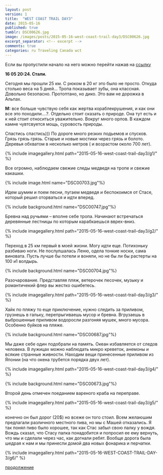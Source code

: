 ```yaml
---
layout: post
version: 1
title:  "WEST COAST TRAIL DAY3"
date: 2015-05-16
published: true
tumblr: DSC00626.jpg
image: /images/posts/2015-05-16-west-coast-trail-day3/DSC00626.jpg
excerpt_separator: <!-- excerpt -->
comments: true
categories: ru Traveling Canada wct
---
```


Если вы пропустили начало на него можно перейти нажав на [ссылку](/ru/traveling/canada/wct/2015/05/14/west-coast-trail-day1.html)

**16 05 20:24. Cтали.**

Сегодня мы прошли 25 км. С рюком в 20 кг это было не просто. Откуда столько веса на 5 дней… Тропа показывает зубы, она классная. Довольно безопасно. Протоптано, но дико. Это вам не дорожка в Альпах.

**М:** все больше чувствую себя как жертва кораблекрушения, и как они все это походили….?. Отдельно стоит сказать о природе. Она тут есть и к ней стоит относиться уважительно.  Вокруг много орлов. В каждом камне чувтсвуется мощь, суровость природы.

<!-- excerpt -->

Спастись спастись))) По дороге много резких подьемов и спусков. Грязь грязь грязь. Старые и новые мостики через грязь и болото. Деревья обхватом в несколько метров ( и возрастом около 700 лет).

{% include imagegallery.html path="2015-05-16-west-coast-trail-day3/g1/" %}

Все огромно, наблюдаем свежие следы медведя на тропе и свежие какашки.

{% include image.html name="DSC00703.jpg"%}

Идем шумим и поем песни, пугаем медведя и беспокоимся от Стасе, который решил оторваться и идти вперед.

{% include background.html name="DSC00747.jpg"%}

Бревна над ручьями – вполне себе тропа. Начинают встречаться деревянные лестницы по которым карабкаешься вврех-вниз.

{% include imagegallery.html path="2015-05-16-west-coast-trail-day3/g2/" %}

Переход в 25 км первый в моей жизни. Могу идти еще. Потихоньку разбиваю ноги. Не послулшалась Леню, одела тонкие носки, сама виновата. Пусть лучше бы потели и воняли, но не бы ли бы растерты на 100 и1 волдырь.

{% include background.html name="DSC00704.jpg"%}

Разочарование. Представляя пляж, ветерочек песочек, музыку и романтичекий флер вы жестко ошибетесь.

{% include imagegallery.html path="2015-05-16-west-coast-trail-day3/g3/" %}

Хайк по пляжу то еще приключение, нужно следить за приливом, грузнешь в гальку, перепрыгиваешь мусор и бревна. Вгрузаешь в выброшенные приливом водоросли разгоняя мушек, много мусора. Особенно буйков на пляже.

{% include background.html name="DSC00687.jpg"%}

Мы даже себе один подобрали на память. Океан избавляется от следов человека. В лужицах можно наблюдать микро креветок, анемоны и всякие странные живности. Находим вещи принесенные приливом из Японии  (на что окена трубется порядка двух лет).

{% include imagegallery.html path="2015-05-16-west-coast-trail-day3/g4/" %}

{% include background.html name="DSC00673.jpg"%}

Второй день отмечен поеданием вареного краба на переправе.

{% include imagegallery.html path="2015-05-16-west-coast-trail-day3/g5/" %}

конечно он был дорог (20$) но всеже он того стоил. Всем желаюшим предлагали различного местного пива, но мы с Машей отказались. Я так понял пиво было хорошее, так как Стас забыл свою палку у вождя. Вождь сказал, что Стасу палка понадобится  и попросил  ее ему вернуть, что мы и сделали через час, как догнали ребят. Вообще дорога была шедрая к нам и мы принесли домой два новых фонарика и перчатки.

{% include imagegallery.html path="2015-05-16-WEST-COAST-TRAIL-DAY-3/g6/" %}

[продолжение](/ru/traveling/canada/wct/2015/05/17/west-coast-trail-day4.html)
